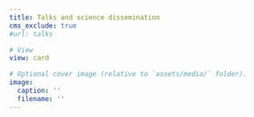 ```yaml
---
title: Talks and science dissemination
cms_exclude: true
#url: talks

# View
view: card

# Optional cover image (relative to `assets/media/` folder).
image:
  caption: ''
  filename: ''
---
```


